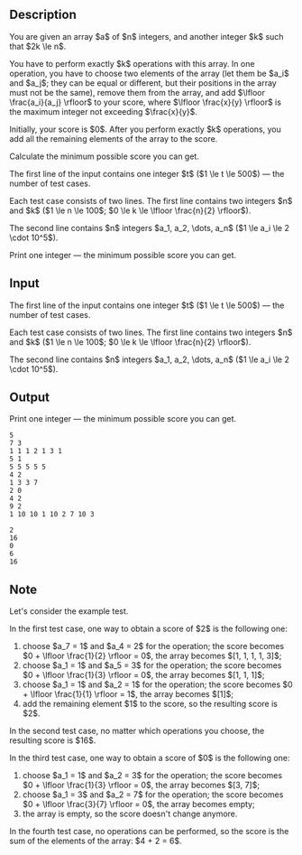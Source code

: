 ## Description

<div><p>You are given an array $a$ of $n$ integers, and another integer $k$ such that $2k \le n$.</p><p>You have to perform <span class="tex-font-style-bf">exactly</span> $k$ operations with this array. In one operation, you have to choose two elements of the array (let them be $a_i$ and $a_j$; they can be equal or different, but <span class="tex-font-style-bf">their positions in the array must not be the same</span>), remove them from the array, and add $\lfloor \frac{a_i}{a_j} \rfloor$ to your <span class="tex-font-style-it">score</span>, where $\lfloor \frac{x}{y} \rfloor$ is the maximum integer not exceeding $\frac{x}{y}$.</p><p>Initially, your <span class="tex-font-style-it">score</span> is $0$. After you perform exactly $k$ operations, you add all the remaining elements of the array to the <span class="tex-font-style-it">score</span>.</p><p>Calculate the minimum possible <span class="tex-font-style-it">score</span> you can get.</p></div><div class="input-specification"><p>The first line of the input contains one integer $t$ ($1 \le t \le 500$) — the number of test cases.</p><p>Each test case consists of two lines. The first line contains two integers $n$ and $k$ ($1 \le n \le 100$; $0 \le k \le \lfloor \frac{n}{2} \rfloor$).</p><p>The second line contains $n$ integers $a_1, a_2, \dots, a_n$ ($1 \le a_i \le 2 \cdot 10^5$).</p></div><div class="output-specification"><p>Print one integer — the minimum possible <span class="tex-font-style-it">score</span> you can get.</p></div>

## Input

<p>The first line of the input contains one integer $t$ ($1 \le t \le 500$) — the number of test cases.</p><p>Each test case consists of two lines. The first line contains two integers $n$ and $k$ ($1 \le n \le 100$; $0 \le k \le \lfloor \frac{n}{2} \rfloor$).</p><p>The second line contains $n$ integers $a_1, a_2, \dots, a_n$ ($1 \le a_i \le 2 \cdot 10^5$).</p>

## Output

<p>Print one integer — the minimum possible <span class="tex-font-style-it">score</span> you can get.</p>





```input1
5
7 3
1 1 1 2 1 3 1
5 1
5 5 5 5 5
4 2
1 3 3 7
2 0
4 2
9 2
1 10 10 1 10 2 7 10 3
```




```output1
2
16
0
6
16
```



## Note

<p>Let's consider the example test.</p><p>In the first test case, one way to obtain a score of $2$ is the following one:</p><ol> <li> choose $a_7 = 1$ and $a_4 = 2$ for the operation; the score becomes $0 + \lfloor \frac{1}{2} \rfloor = 0$, the array becomes $[1, 1, 1, 1, 3]$; </li><li> choose $a_1 = 1$ and $a_5 = 3$ for the operation; the score becomes $0 + \lfloor \frac{1}{3} \rfloor = 0$, the array becomes $[1, 1, 1]$; </li><li> choose $a_1 = 1$ and $a_2 = 1$ for the operation; the score becomes $0 + \lfloor \frac{1}{1} \rfloor = 1$, the array becomes $[1]$; </li><li> add the remaining element $1$ to the score, so the resulting score is $2$. </li></ol><p>In the second test case, no matter which operations you choose, the resulting score is $16$.</p><p>In the third test case, one way to obtain a score of $0$ is the following one:</p><ol> <li> choose $a_1 = 1$ and $a_2 = 3$ for the operation; the score becomes $0 + \lfloor \frac{1}{3} \rfloor = 0$, the array becomes $[3, 7]$; </li><li> choose $a_1 = 3$ and $a_2 = 7$ for the operation; the score becomes $0 + \lfloor \frac{3}{7} \rfloor = 0$, the array becomes empty; </li><li> the array is empty, so the score doesn't change anymore. </li></ol><p>In the fourth test case, no operations can be performed, so the score is the sum of the elements of the array: $4 + 2 = 6$.</p>
